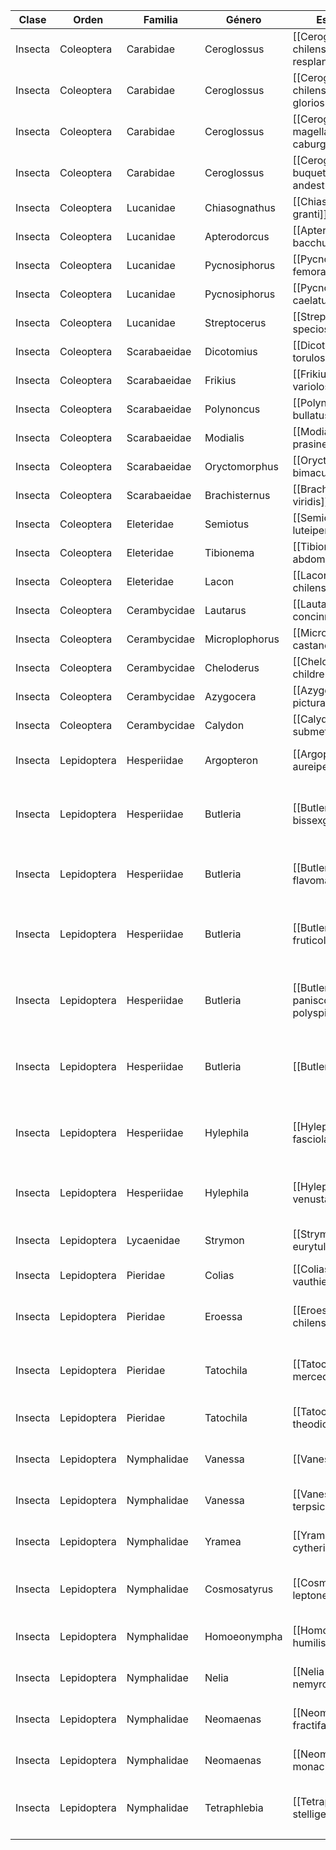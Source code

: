 | Clase   | Orden       | Familia      | Género         | Especie                                  | NombreComún | CategoríaUICN | EstadoConservaciónNacional | SectorenlaRBHH                                         | Presencia | TipoDeDato | Fuente         |     |     |
| ------- | ----------- | ------------ | -------------- | ---------------------------------------- | ----------- | ------------- | -------------------------- | ------------------------------------------------------ | --------- | ---------- | -------------- | --- | --- |
| Insecta | Coleoptera  | Carabidae    | Ceroglossus    | [[Ceroglossus chilensis resplandens]]    | Peorro      |               |                            |                                                        |           |            | Alfredo Ugarte |     |     |
| Insecta | Coleoptera  | Carabidae    | Ceroglossus    | [[Ceroglossus chilensis gloriosus]]      | Peorro      |               |                            |                                                        |           |            | Alfredo Ugarte |     |     |
| Insecta | Coleoptera  | Carabidae    | Ceroglossus    | [[Ceroglossus magellanicus caburgansis]] |             |               |                            |                                                        |           |            | Alfredo Ugarte |     |     |
| Insecta | Coleoptera  | Carabidae    | Ceroglossus    | [[Ceroglossus buqueti andestus]]         |             |               |                            |                                                        |           |            | Alfredo Ugarte |     |     |
| Insecta | Coleoptera  | Lucanidae    | Chiasognathus  | [[Chiasognathus granti]]                 |             |               |                            |                                                        |           |            | Alfredo Ugarte |     |     |
| Insecta | Coleoptera  | Lucanidae    | Apterodorcus   | [[Apterodorcus bacchus]]                 |             |               |                            |                                                        |           |            | Alfredo Ugarte |     |     |
| Insecta | Coleoptera  | Lucanidae    | Pycnosiphorus  | [[Pycnosiphorus femoralis]]              |             |               |                            |                                                        |           |            | Alfredo Ugarte |     |     |
| Insecta | Coleoptera  | Lucanidae    | Pycnosiphorus  | [[Pycnosiphorus caelatus]]               |             |               |                            |                                                        |           |            | Alfredo Ugarte |     |     |
| Insecta | Coleoptera  | Lucanidae    | Streptocerus   | [[Streptocerus speciosus]]               |             |               |                            |                                                        |           |            | Alfredo Ugarte |     |     |
| Insecta | Coleoptera  | Scarabaeidae | Dicotomius     | [[Dicotomius torulosus]]                 |             |               |                            |                                                        |           |            | Alfredo Ugarte |     |     |
| Insecta | Coleoptera  | Scarabaeidae | Frikius        | [[Frikius variolosus]]                   |             |               |                            |                                                        |           |            | Alfredo Ugarte |     |     |
| Insecta | Coleoptera  | Scarabaeidae | Polynoncus     | [[Polynoncus bullatus]]                  |             |               |                            |                                                        |           |            | Alfredo Ugarte |     |     |
| Insecta | Coleoptera  | Scarabaeidae | Modialis       | [[Modialis prasinella]]                  |             |               |                            |                                                        |           |            | Alfredo Ugarte |     |     |
| Insecta | Coleoptera  | Scarabaeidae | Oryctomorphus  | [[Oryctomorphus bimaculatus]]            |             |               |                            |                                                        |           |            | Alfredo Ugarte |     |     |
| Insecta | Coleoptera  | Scarabaeidae | Brachisternus  | [[Brachisternus viridis]]                |             |               |                            |                                                        |           |            | Alfredo Ugarte |     |     |
| Insecta | Coleoptera  | Eleteridae   | Semiotus       | [[Semiotus luteipennis]]                 |             |               |                            |                                                        |           |            | Alfredo Ugarte |     |     |
| Insecta | Coleoptera  | Eleteridae   | Tibionema      | [[Tibionema abdominales]]                |             |               |                            |                                                        |           |            | Alfredo Ugarte |     |     |
| Insecta | Coleoptera  | Eleteridae   | Lacon          | [[Lacon chilensis]]                      |             |               |                            |                                                        |           |            | Alfredo Ugarte |     |     |
| Insecta | Coleoptera  | Cerambycidae | Lautarus       | [[Lautarus concinnus]]                   |             |               |                            |                                                        |           |            | Alfredo Ugarte |     |     |
| Insecta | Coleoptera  | Cerambycidae | Microplophorus | [[Microplophorus castaneus]]             |             |               |                            |                                                        |           |            | Alfredo Ugarte |     |     |
| Insecta | Coleoptera  | Cerambycidae | Cheloderus     | [[Cheloderus childrenii]]                |             |               |                            |                                                        |           |            | Alfredo Ugarte |     |     |
| Insecta | Coleoptera  | Cerambycidae | Azygocera      | [[Azygocera picturata]]                  |             |               |                            |                                                        |           |            | Alfredo Ugarte |     |     |
| Insecta | Coleoptera  | Cerambycidae | Calydon        | [[Calydon submetallicum]]                |             |               |                            |                                                        |           |            | Alfredo Ugarte |     |     |
| Insecta | Lepidoptera | Hesperiidae  | Argopteron     | [[Argopteron aureipennis]]               |             |               |                            | Bosque de tipo valdiviano y coigue                     |           |            |                |     |     |
| Insecta | Lepidoptera | Hesperiidae  | Butleria       | [[Butleria bissexguttatus]]              |             |               |                            | Claros en bosques (Valdiviano y coigue) y praderas     |           |            |                |     |     |
| Insecta | Lepidoptera | Hesperiidae  | Butleria       | [[Butleria flavomaculatus]]              |             |               |                            | Claros en bosques (Valdiviano) y praderas              |           |            |                |     |     |
| Insecta | Lepidoptera | Hesperiidae  | Butleria       | [[Butleria fruticolens]]                 |             |               |                            | Claros en bosques (Valdiviano y coigue) y praderas     |           |            |                |     |     |
| Insecta | Lepidoptera | Hesperiidae  | Butleria       | [[Butleria paniscoides ssp. polyspilus]] |             |               |                            | Claros en bosques (Valdiviano y coigue) y praderas     |           |            |                |     |     |
| Insecta | Lepidoptera | Hesperiidae  | Butleria       | [[Butleria quilla]]                      |             |               |                            | Claros en bosques (Valdiviano y coigue) y praderas     |           |            |                |     |     |
| Insecta | Lepidoptera | Hesperiidae  | Hylephila      | [[Hylephila fasciolata]]                 |             |               |                            | Pampa Pilmaiquén y de las Bandurrias, bosque de coigue |           |            |                |     |     |
| Insecta | Lepidoptera | Hesperiidae  | Hylephila      | [[Hylephila venusta]]                    |             |               |                            | Pampa Pilmaiquén y laguna Trarolafquén                 |           |            |                |     |     |
| Insecta | Lepidoptera | Lycaenidae   | Strymon        | [[Strymon eurytulus]]                    |             |               |                            | Bosque de coigue, sector El Saltillo                   |           |            |                |     |     |
| Insecta | Lepidoptera | Pieridae     | Colias         | [[Colias vauthierii]]                    |             |               |                            | Pampa de las Bandurrias                                |           |            |                |     |     |
| Insecta | Lepidoptera | Pieridae     | Eroessa        | [[Eroessa chilensis]]                    |             |               |                            | Zonas humedas bosque de coigue (cerca de chilcos)      |           |            |                |     |     |
| Insecta | Lepidoptera | Pieridae     | Tatochila      | [[Tatochila mercedis]]                   |             |               |                            | Siempre en sitios abiertos, independiente del ambiente |           |            |                |     |     |
| Insecta | Lepidoptera | Pieridae     | Tatochila      | [[Tatochila theodice]]                   |             |               |                            | Zona húmeda laguna Trarolafquén                        |           |            |                |     |     |
| Insecta | Lepidoptera | Nymphalidae  | Vanessa        | [[Vanessa carye]]                        |             |               |                            | Ocupa todos los hábitats de HuiloHuilo                 |           |            |                |     |     |
| Insecta | Lepidoptera | Nymphalidae  | Vanessa        | [[Vanessa terpsichore]]                  |             |               |                            | Ocupa todos los hábitats de HuiloHuilo                 |           |            |                |     |     |
| Insecta | Lepidoptera | Nymphalidae  | Yramea         | [[Yramea cytheris]]                      |             |               |                            | En sitios abiertos de bosques de Nothofagus            |           |            |                |     |     |
| Insecta | Lepidoptera | Nymphalidae  | Cosmosatyrus   | [[Cosmosatyrus leptoneuroides]]          |             |               |                            | Bosques y matorrales de ñirre, pampa Pilmaiquén        |           |            |                |     |     |
| Insecta | Lepidoptera | Nymphalidae  | Homoeonympha   | [[Homoeonympha humilis]]                 |             |               |                            | Claros de bosques de Nothofagus                        |           |            |                |     |     |
| Insecta | Lepidoptera | Nymphalidae  | Nelia          | [[Nelia nemyroides]]                     |             |               |                            | Claros de bosques de Nothofagus                        |           |            |                |     |     |
| Insecta | Lepidoptera | Nymphalidae  | Neomaenas      | [[Neomaenas fractifascia]]               |             |               |                            | Claros de bosques de Nothofagus                        |           |            |                |     |     |
| Insecta | Lepidoptera | Nymphalidae  | Neomaenas      | [[Neomaenas monachus]]                   |             |               |                            | Claros de bosque de Coigue                             |           |            |                |     |     |
| Insecta | Lepidoptera | Nymphalidae  | Tetraphlebia   | [[Tetraphlebia stelligera]]              |             |               |                            | Poco frecuente, aparece en bordes de bosques           |           |            |                |     |     |
|         |             |              |                |                                          |             |               |                            |                                                        |           |            |                |     |     |


